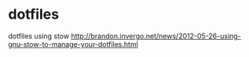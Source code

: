 dotfiles
========

dotfiles using stow
http://brandon.invergo.net/news/2012-05-26-using-gnu-stow-to-manage-your-dotfiles.html
